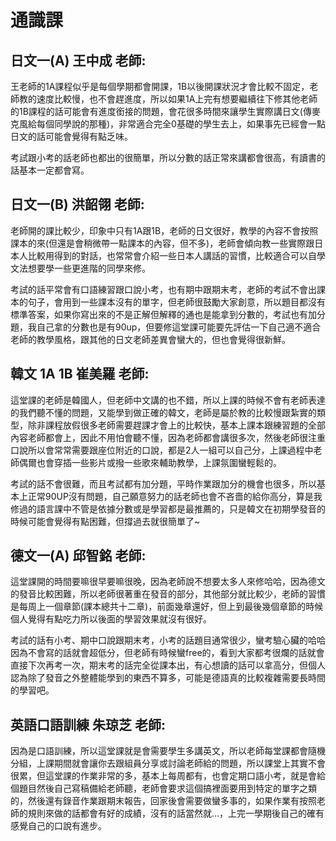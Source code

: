 # 通識課

## 日文一(A) 王中成 老師:

王老師的1A課程似乎是每個學期都會開課，1B以後開課狀況才會比較不固定，老師教的速度比較慢，也不會趕進度，所以如果1A上完有想要繼續往下修其他老師的1B課程的話可能會有進度銜接的問題，會花很多時間來讓學生實際講日文(傳麥克風給每個同學說的那種)，非常適合完全0基礎的學生去上，如果事先已經會一點日文的話可能會覺得有點乏味。

考試跟小考的話老師也都出的很簡單，所以分數的話正常來講都會很高，有讀書的話基本一定都會寫。


## 日文一(B) 洪韶翎 老師:

老師開的課比較少，印象中只有1A跟1B，老師的日文很好，教學的內容不會按照課本的來(但還是會稍微帶一點課本的內容，但不多)，老師會傾向教一些實際跟日本人比較用得到的對話，也常常會介紹一些日本人講話的習慣，比較適合可以自學文法想要學一些更進階的同學來修。

考試的話平常會有口語練習跟口說小考，也有期中跟期末考，老師的考試不會出課本的句子，會用到一些課本沒有的單字，但老師很鼓勵大家創意，所以題目都沒有標準答案，如果你寫出來的不是正解但解釋的通也是能拿到分數的，考試也有加分題，我自己拿的分數也是有90up，但要修這堂課可能要先評估一下自己適不適合老師的教學風格，跟其他的日文老師差異會蠻大的，但也會覺得很新鮮。


## 韓文 1A 1B 崔美羅 老師:

這堂課的老師是韓國人，但老師中文講的也不錯，所以上課的時候不會有老師表達的我們聽不懂的問題，又能學到做正確的韓文，老師是屬於教的比較慢跟紮實的類型，除非課程放假很多老師需要趕課才會上的比較快，基本上課本跟練習題的全部內容老師都會上，因此不用怕會聽不懂，因為老師都會講很多次，然後老師很注重口說所以會常常需要跟座位附近的口說，都是2人一組可以自己分，上課過程中老師偶爾也會穿插一些影片或撥一些歌來輔助教學，上課氛圍蠻輕鬆的。

考試的話不會很難，而且考試都有加分題，平時作業跟加分的機會也很多，所以基本上正常90UP沒有問題，自己願意努力的話老師也會不吝嗇的給你高分，算是我修過的語言課中不管是依據分數或是學習都是最推薦的，只是韓文在初期學發音的時候可能會覺得有點困難，但撐過去就很簡單了~


## 德文一(A) 邱智銘 老師:

這堂課開的時間要嘛很早要嘛很晚，因為老師說不想要太多人來修哈哈，因為德文的發音比較困難，所以老師很著重在發音的部分，其他部分就比較少，老師的習慣是每周上一個章節(課本總共十二章)，前面幾章還好，但上到最後幾個章節的時候個人覺得有點吃力所以後面的學習效果就沒有很好。

考試的話有小考、期中口說跟期末考，小考的話題目通常很少，蠻考驗心臟的哈哈因為不會寫的話就會超低分，但老師有時候蠻free的，看到大家都考很爛的話就會直接下次再考一次，期末考的話完全從課本出，有心想讀的話可以拿高分，但個人認為除了發音之外整體能學到的東西不算多，可能是德語真的比較複雜需要長時間的學習吧。


## 英語口語訓練 朱琼芝 老師:

因為是口語訓練，所以這堂課就是會需要學生多講英文，所以老師每堂課都會隨機分組，上課期間就會讓你去跟組員分享或討論老師給的問題，所以課堂上其實不會很累，但這堂課的作業非常的多，基本上每周都有，也會定期口語小考，就是會給個題目然後自己寫稿備給老師聽，老師會要求這個搞裡面要用到特定的單字之類的，然後還有錄音作業跟期末報告，回家後會需要做蠻多事的，如果作業有按照老師的規則來做的話都會有好的成績，沒有的話當然就…，上完一學期後自己的確有感覺自己的口說有進步。
